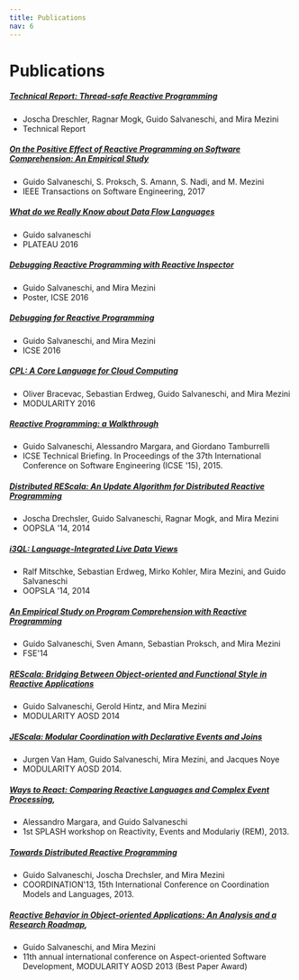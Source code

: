 ```yaml
---
title: Publications
nav: 6
---
```


# Publications


##### [Technical Report: Thread-safe Reactive Programming](./papers/techreport-concurrent-rp.pdf)
* Joscha Dreschler, Ragnar Mogk, Guido Salvaneschi, and Mira Mezini
* Technical Report

##### [On the Positive Effect of Reactive Programming on Software Comprehension: An Empirical Study](http://ieeexplore.ieee.org/document/7827078/)
* Guido Salvaneschi, S. Proksch, S. Amann, S. Nadi, and M. Mezini
* IEEE Transactions on Software Engineering, 2017

##### [What do we Really Know about Data Flow Languages](https://dl.acm.org/citation.cfm?id=3001884)
* Guido salvaneschi
* PLATEAU 2016

##### [Debugging Reactive Programming with Reactive Inspector](https://dl.acm.org/citation.cfm?id=2893174)
* Guido Salvaneschi, and Mira Mezini
* Poster, ICSE 2016

##### [Debugging for Reactive Programming](https://dl.acm.org/citation.cfm?id=2884815)
* Guido Salvaneschi, and Mira Mezini
* ICSE 2016

##### [CPL: A Core Language for Cloud Computing](https://dl.acm.org/citation.cfm?id=2889452)
* Oliver Bracevac, Sebastian Erdweg, Guido Salvaneschi, and Mira Mezini
* MODULARITY 2016

##### [Reactive Programming: a Walkthrough](http://ieeexplore.ieee.org/document/7203125/)
* Guido Salvaneschi, Alessandro Margara, and Giordano Tamburrelli
* ICSE Technical Briefing. In Proceedings of the 37th International Conference on Software Engineering (ICSE '15), 2015.

##### [Distributed REScala: An Update Algorithm for Distributed Reactive Programming](https://dl.acm.org/citation.cfm?id=2660240)
* Joscha Drechsler, Guido Salvaneschi, Ragnar Mogk, and Mira Mezini
* OOPSLA '14, 2014

##### [i3QL: Language-Integrated Live Data Views](https://dl.acm.org/citation.cfm?id=2660242)
* Ralf Mitschke, Sebastian Erdweg, Mirko Kohler, Mira Mezini, and Guido Salvaneschi
* OOPSLA '14, 2014

##### [An Empirical Study on Program Comprehension with Reactive Programming](https://dl.acm.org/citation.cfm?id=2635895)
* Guido Salvaneschi, Sven Amann, Sebastian Proksch, and Mira Mezini
* FSE'14

##### [REScala: Bridging Between Object-oriented and Functional Style in Reactive Applications](https://dl.acm.org/citation.cfm?id=2577083)
* Guido Salvaneschi, Gerold Hintz, and Mira Mezini
* MODULARITY AOSD 2014

##### [JEScala: Modular Coordination with Declarative Events and Joins](https://dl.acm.org/citation.cfm?id=2577082)
* Jurgen Van Ham, Guido Salvaneschi, Mira Mezini, and Jacques Noye
* MODULARITY AOSD 2014.

##### [Ways to React: Comparing Reactive Languages and Complex Event Processing](http://www.guidosalvaneschi.com/attachments/papers/2013_Ways-to-React-Comparing-Reactive-Languages-and-Complex-Event-Processing_pdf.pdf),
* Alessandro Margara, and Guido Salvaneschi
* 1st SPLASH workshop on Reactivity, Events and Modulariy (REM), 2013.

##### [Towards Distributed Reactive Programming](https://link.springer.com/chapter/10.1007%2F978-3-642-38493-6_16)
* Guido Salvaneschi, Joscha Drechsler, and Mira Mezini
* COORDINATION'13, 15th International Conference on Coordination Models and Languages, 2013.

##### [Reactive Behavior in Object-oriented Applications: An Analysis and a Research Roadmap](https://dl.acm.org/citation.cfm?id=2451442),
* Guido Salvaneschi, and Mira Mezini
* 11th annual international conference on Aspect-oriented Software Development, MODULARITY AOSD 2013 (Best Paper Award)
